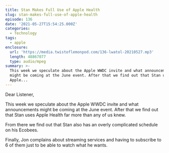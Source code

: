 ```yaml
---
title: Stan Makes Full Use of Apple Health
slug: stan-makes-full-use-of-apple-health
episode: 136
date: '2021-05-27T15:54:25.000Z'
categories:
  - Technology
tags:
  - apple
enclosure:
  url: 'https://media.twistoflemonpod.com/136-lwatol-20210527.mp3'
  length: 48867077
  type: audio/mpeg
summary: >-
  This week we speculate about the Apple WWDC invite and what announcements
  might be coming at the June event. After that we find out that Stan uses
  Apple...
---
```


Dear Listener,

This week we speculate about the Apple WWDC invite and what announcements might be coming at the June event. After that we find out that Stan uses Apple Health far more than any of us knew.

From there we find out that Stan also has an overly complicated schedule on his Ecobees.

Finally, Jon complains about streaming services and having to subscribe to 6 of them just to be able to watch what he wants.
